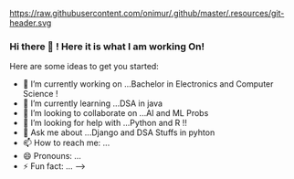 
https://raw.githubusercontent.com/onimur/.github/master/.resources/git-header.svg

### Hi there 👋 ! Here it is what I am working On!


Here are some ideas to get you started:

- 🔭 I’m currently working on ...Bachelor in Electronics and Computer Science !
- 🌱 I’m currently learning ...DSA in java
- 👯 I’m looking to collaborate on ...AI and ML Probs
- 🤔 I’m looking for help with ...Python and R !!
- 💬 Ask me about ...Django and DSA Stuffs in pyhton
- 📫 How to reach me: ...
- 😄 Pronouns: ...
- ⚡ Fun fact: ...
-->
